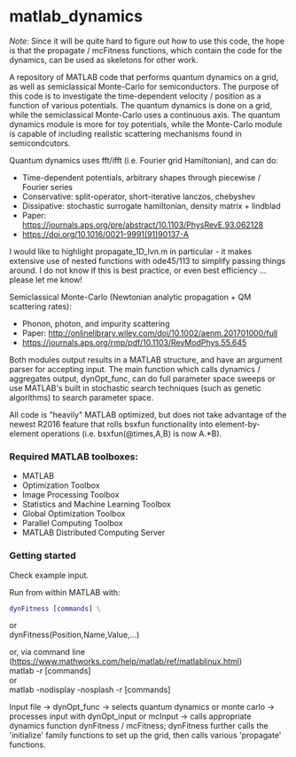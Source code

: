 # matlab_dynamics

*Note*: Since it will be quite hard to figure out how to use this code, the hope is that the propagate / mcFitness functions, which contain the code for the dynamics, can be used as skeletons for other work.

A repository of MATLAB code that performs quantum dynamics on a grid, as well as semiclassical Monte-Carlo for semiconductors. The purpose of this code is to investigate the time-dependent velocity / position as a function of various potentials. The quantum dynamics is done on a grid, while the semiclassical Monte-Carlo uses a continuous axis. The quantum dynamics module is more for toy potentials, while the Monte-Carlo module is capable of including realistic scattering mechanisms found in semicondcutors.

Quantum dynamics uses fft/ifft (i.e. Fourier grid Hamiltonian), and can do:
- Time-dependent potentials, arbitrary shapes through piecewise / Fourier series
- Conservative: split-operator, short-iterative lanczos, chebyshev
- Dissipative: stochastic surrogate hamiltonian, density matrix + lindblad
- Paper: https://journals.aps.org/pre/abstract/10.1103/PhysRevE.93.062128
- https://doi.org/10.1016/0021-9991(91)90137-A

I would like to highlight propagate_1D_lvn.m in particular - it makes extensive use of nested functions with ode45/113 to simplify passing things around. I do not know if this is best practice, or even best efficiency ... please let me know!

Semiclassical Monte-Carlo (Newtonian analytic propagation + QM scattering rates):
- Phonon, photon, and impurity scattering
- Paper: http://onlinelibrary.wiley.com/doi/10.1002/aenm.201701000/full
- https://journals.aps.org/rmp/pdf/10.1103/RevModPhys.55.645

Both modules output results in a MATLAB structure, and have an argument parser for accepting input. The main function which calls dynamics / aggregates output, dynOpt_func, can do full parameter space sweeps or use MATLAB's built in stochastic search techniques (such as genetic algorithms) to search parameter space.

All code is "heavily" MATLAB optimized, but does not take advantage of the newest R2016 feature that rolls bsxfun functionality into element-by-element operations (i.e. bsxfun(@times,A,B) is now A.*B).

### Required MATLAB toolboxes:
- MATLAB
- Optimization Toolbox
- Image Processing Toolbox
- Statistics and Machine Learning Toolbox
- Global Optimization Toolbox
- Parallel Computing Toolbox
- MATLAB Distributed Computing Server

### Getting started
Check example input.

Run from within MATLAB with:
```MATLAB
dynFitness [commands] \
```
or \
dynFitness(Position,Name,Value,...)

or, via command line (https://www.mathworks.com/help/matlab/ref/matlablinux.html) \
matlab -r [commands] \
or \
matlab -nodisplay -nosplash -r [commands]

Input file -> dynOpt_func -> selects quantum dynamics or monte carlo -> processes input with dynOpt_input or mcInput -> calls appropriate dynamics function dynFitness / mcFitness; dynFitness further calls the 'initialize' family functions to set up the grid, then calls various 'propagate' functions.
